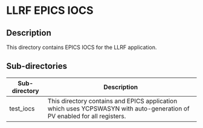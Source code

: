 # LLRF EPICS IOCS

## Description 

This directory contains EPICS IOCS for the LLRF application.

## Sub-directories 

Sub-directory  | Description
---------------|----------------
test_iocs      | This directory contains and EPICS application which uses YCPSWASYN with auto-generation of PV enabled for all registers. 

